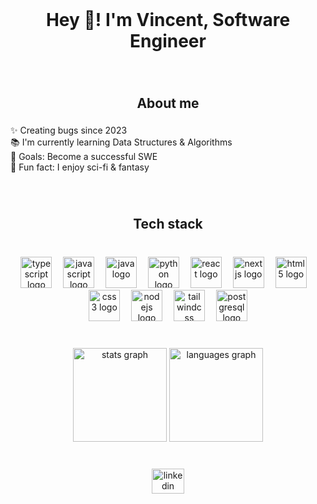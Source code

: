 <br clear="both">

<h1 align="center">Hey 👋! I'm Vincent, Software Engineer</h1>

###

<br clear="both">

<h2 align="center">About me</h2>

###

<p align="left">✨ Creating bugs since 2023<br>📚 I'm currently learning Data Structures & Algorithms<br>🎯 Goals: Become a successful SWE<br>🎲 Fun fact: I enjoy sci-fi & fantasy</p>

###

<br clear="both">

<h2 align="center">Tech stack</h2>

###

<br clear="both">

<div align="center">
  <img src="https://cdn.jsdelivr.net/gh/devicons/devicon/icons/typescript/typescript-original.svg" height="50" alt="typescript logo"  />
  <img width="10" />
  <img src="https://cdn.jsdelivr.net/gh/devicons/devicon/icons/javascript/javascript-original.svg" height="50" alt="javascript logo"  />
  <img width="10" />
  <img src="https://skillicons.dev/icons?i=java" height="50" alt="java logo"  />
  <img width="10" />
  <img src="https://cdn.simpleicons.org/python/3776AB" height="50" alt="python logo"  />
  <img width="10" />
  <img src="https://cdn.jsdelivr.net/gh/devicons/devicon/icons/react/react-original.svg" height="50" alt="react logo"  />
  <img width="10" />
  <img src="https://skillicons.dev/icons?i=nextjs" height="50" alt="nextjs logo"  />
  <img width="10" />
  <img src="https://cdn.simpleicons.org/html5/E34F26" height="50" alt="html5 logo"  />
  <img width="10" />
  <img src="https://cdn.simpleicons.org/css3/1572B6" height="50" alt="css3 logo"  />
  <img width="10" />
  <img src="https://cdn.jsdelivr.net/gh/devicons/devicon/icons/nodejs/nodejs-original.svg" height="50" alt="nodejs logo"  />
  <img width="10" />
  <img src="https://cdn.simpleicons.org/tailwindcss/06B6D4" height="50" alt="tailwindcss logo"  />
  <img width="10" />
  <img src="https://cdn.jsdelivr.net/gh/devicons/devicon/icons/postgresql/postgresql-original.svg" height="50" alt="postgresql logo"  />
</div>

###

<br clear="both">

<div align="center">
  <img src="https://github-readme-stats.vercel.app/api?username=vincentpalomo&hide_title=false&hide_rank=false&show_icons=true&include_all_commits=true&count_private=true&disable_animations=false&theme=dracula&locale=en&hide_border=true&order=1" height="150" alt="stats graph"  />
  <img src="https://github-readme-stats.vercel.app/api/top-langs?username=vincentpalomo&locale=en&hide_title=false&layout=compact&card_width=320&langs_count=6&theme=dracula&hide_border=true&order=2" height="150" alt="languages graph"  />
</div>

###

<br clear="both">

<div align="center">
  <a href="https://www.linkedin.com/in/vincent-palomo" target="_blank">
    <img src="https://raw.githubusercontent.com/maurodesouza/profile-readme-generator/master/src/assets/icons/social/linkedin/default.svg" width="52" height="40" alt="linkedin logo"  />
  </a>
</div>

###
